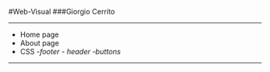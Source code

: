 #Web-Visual
###Giorgio Cerrito


-------
* Home page
* About page
* CSS *-footer - header -buttons*

---
